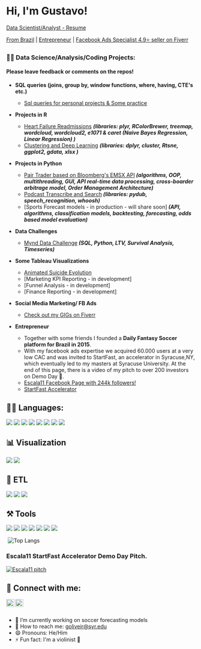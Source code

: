 <h1>Hi, I'm Gustavo! </h1>
<a href="https://github.com/oliveiralgm/resume/blob/main/Gustavo%20Oliveira_.pdf">Data Scientist/Analyst - Resume</a> <br/>

<a href="https://www.visitbrasil.com/en/">From Brazil</a> | <a href="https://www.linkedin.com/in/oliveiralgm/">Entrepreneur</a> | <a href="https://www.fiverr.com/gustavooliveira"> Facebook Ads Specialist 4.9:star: seller on Fiverr</a>

<h3>👨‍💻 Data Science/Analysis/Coding Projects:</h2><h4> Please leave feedback or comments on the repos!</h3>
  
- <b>SQL queries (joins, group by, window functions, where, having, CTE's etc.)</b>
  - [Sql queries for personal projects & Some practice](https://github.com/oliveiralgm/sql-projects)
- <b>Projects in R</b>
  - [Heart Failure Readmissions](https://github.com/oliveiralgm/heartfailure_readmissions) <b><i>(libraries: plyr, RColorBrewer, treemap, wordcloud, wordcloud2, e1071 & caret (Naive Bayes Regression, Linear Regression) )</b></i>
  - [Clustering and Deep Learning](https://github.com/oliveiralgm/Cluster-and-Deep-Learning-in-R/) <b><i>(libraries: dplyr, cluster, Rtsne, ggplot2, gdata, xlsx
)</b></i>
- <b>Projects in Python </b>
  - [Pair Trader based on Bloomberg's EMSX API](https://github.com/oliveiralgm/pair-trader-bbg-API)<b><i> (algorithms, OOP, multithreading, GUI, API real-time data processing, cross-boarder arbitrage model, Order Management Architecture)</b></i>
  - [Podcast Transcribe and Search](https://github.com/oliveiralgm/podcast-project)<b><i> (libraries: pydub, speech_recognition, whoosh)</b></i>
  - [Sports Forecast models - in production - will share soon]<b><i> (API, algorithms, classification models, backtesting, forecasting, odds based model evaluation)</b></i>
- <b>Data Challenges </b>
  - [Mynd Data Challenge](https://github.com/oliveiralgm/data_challenge)<b><i> (SQL, Python, LTV, Survival Analysis, Timeseries)</b></i>
- <b>Some Tableau Visualizations</b>
  - [Animated Suicide Evolution](https://public.tableau.com/app/profile/luis.gustavo.monteiro.de.oliveira/viz/AnimatedSuicideEvolution1980to2015/Dashboard12)
  - [Marketing KPI Reporting - in development]
  - [Funnel Analysis - in development]
  - [Finance Reporting - in development]

- <b>Social Media Marketing/ FB Ads</b>
  - [Check out my GIGs on Fiverr](https://www.fiverr.com/gustavooliveira)
- <b>Entrepreneur</b>
  - Together with some friends I founded a <b>Daily Fantasy Soccer platform for Brazil in 2015</b>. 
  - With my facebook ads expertise we acquired 60.000 users at a very low CAC and was invited to StartFast, an accelerator in Syracuse,NY, which eventually led to my masters at Syracuse University. At the end of this page, there is a video of my pitch to over 200 investors on Demo Day 🤦.
  - [Escala11 Facebook Page with 244k followers!](https://www.facebook.com/escalaonze)
  - [StartFast Accelerator](https://startfastventures.com/)

  
<h2>👨‍💻 Languages:</h2>

![](https://img.shields.io/badge/MySQL-005C84?style=for-the-badge&logo=mysql&logoColor=white)
![](https://img.shields.io/badge/PostgreSQL-316192?style=for-the-badge&logo=postgresql&logoColor=white)
![](https://img.shields.io/badge/Python-FFD43B?style=for-the-badge&logo=python&logoColor=blue)
![](https://img.shields.io/badge/R-276DC3?style=for-the-badge&logo=r&logoColor=white)
![](https://img.shields.io/badge/C-00599C?style=for-the-badge&logo=c&logoColor=white)
![](https://img.shields.io/badge/scikit_learn-F7931E?style=for-the-badge&logo=scikit-learn&logoColor=white)
![](https://img.shields.io/badge/SciPy-654FF0?style=for-the-badge&logo=SciPy&logoColor=white)
![](https://img.shields.io/badge/Pandas-2C2D72?style=for-the-badge&logo=pandas&logoColor=white)

<h2>📊 Visualization</h2>

![](https://img.shields.io/badge/Tableau-E97627?style=for-the-badge&logo=Tableau&logoColor=white)
![](https://img.shields.io/badge/Plotly-239120?style=for-the-badge&logo=plotly&logoColor=white)

<h2>🧱 ETL</h2>

![](https://img.shields.io/badge/dbt-FF694B?style=for-the-badge&logo=dbt&logoColor=white)
![](https://img.shields.io/badge/Bitbucket-0747a6?style=for-the-badge&logo=bitbucket&logoColor=white)
![](https://img.shields.io/badge/Airflow-017CEE?style=for-the-badge&logo=Apache%20Airflow&logoColor=white)

<h2>⚒️ Tools</h2>

![](https://img.shields.io/badge/Jira-0052CC?style=for-the-badge&logo=Jira&logoColor=white)
![](https://img.shields.io/badge/GitHub-100000?style=for-the-badge&logo=github&logoColor=white)
![](https://img.shields.io/badge/conda-342B029.svg?&style=for-the-badge&logo=anaconda&logoColor=white)
![](https://img.shields.io/badge/Jupyter-F37626.svg?&style=for-the-badge&logo=Jupyter&logoColor=white)
![](https://img.shields.io/badge/PyCharm-000000.svg?&style=for-the-badge&logo=PyCharm&logoColor=white)
![](https://img.shields.io/badge/sublime_text-%23575757.svg?&style=for-the-badge&logo=sublime-text&logoColor=important)
![](https://img.shields.io/badge/Microsoft_Office-D83B01?style=for-the-badge&logo=microsoft-office&logoColor=white)


![]()
![Top Langs](https://github-readme-stats.vercel.app/api/top-langs/?username=oliveiralgm)

### Escala11 StartFast Accelerator Demo Day Pitch.

[![Escala11 pitch](https://img.youtube.com/vi/jOr_aXk4868/0.jpg)](https://www.youtube.com/watch?v=jOr_aXk4868)

  
<!-- 
<h2>📺 Popular YouTube Videos</h2>

- [How to get into Cybersecurity Starting From Zero](https://www.youtube.com/watch?v=a83ASGn_V_s)
- [A Day in the Life of a Cybersecurity Anayst](https://www.youtube.com/watch?v=uHy3oM7NnoU)
- [How to Create a KeyLogger (C#)](https://www.youtube.com/watch?v=N-L9hklSlNk)
- [Ransomware Demonstration (C#)](https://www.youtube.com/watch?v=OfvdQeh79s0)
- [Is WGU Legit?](https://www.youtube.com/watch?v=E2MwRWxDBkA) -->

<h2> 🤳 Connect with me:</h2>

<a href="https://www.instagram.com/thelightsaber__/"><img align="left" src="https://raw.githubusercontent.com/yushi1007/yushi1007/main/images/instagram.svg" alt="Gustavo Oliveira | Instagram" width="21px"/></a>
<a href="https://www.linkedin.com/in/oliveiralgm/"><img align="left" src="https://raw.githubusercontent.com/yushi1007/yushi1007/main/images/linkedin.svg" alt="Gustavo Oliveira | LinkedIn" width="21px"/></a>  <br />


<h2> </h2>
<!-- - 🌱 I’m currently learning ...
- 👯 I’m looking to collaborate on ...
- 🤔 I’m looking for help with ...
- 💬 Ask me about ... -->

  - 🔭 I’m currently working on soccer forecasting models
  - 📧 How to reach me: [goliveir@syr.edu](mailto:goliveir@syr.edu)
  - 😄 Pronouns: He/Him
  - ⚡ Fun fact: I'm a violinist 🎻

